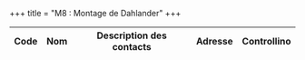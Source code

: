 +++
title = "M8 : Montage de Dahlander"
+++

Code|Nom|Description des contacts|Adresse|Controllino
|---|---|---|---|---|
